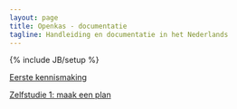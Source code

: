 ```yaml
---
layout: page
title: Openkas - documentatie
tagline: Handleiding en documentatie in het Nederlands
---
```

{% include JB/setup %}


[Eerste kennismaking][1]

[Zelfstudie 1: maak een plan][2]



 [1]: /nl/eerste-kennismaking
 [2]: /nl/zelfstudie-01-maak-een-plan
 [requirements]: /nl/systeemeisen